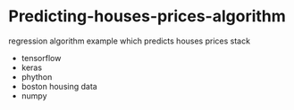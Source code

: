 # Predicting-houses-prices-algorithm
regression algorithm example which predicts houses prices
stack
  + tensorflow
  + keras
  + phython
  + boston housing data
  + numpy
